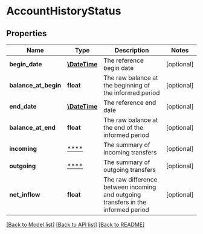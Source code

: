 # AccountHistoryStatus

## Properties
Name | Type | Description | Notes
------------ | ------------- | ------------- | -------------
**begin_date** | [**\DateTime**](\DateTime.md) | The reference begin date | [optional] 
**balance_at_begin** | **float** | The raw balance at the beginning of the informed period | [optional] 
**end_date** | [**\DateTime**](\DateTime.md) | The reference end date | [optional] 
**balance_at_end** | **float** | The raw balance at the end of the informed period | [optional] 
**incoming** | [****](.md) | The summary of incoming transfers | [optional] 
**outgoing** | [****](.md) | The summary of outgoing transfers | [optional] 
**net_inflow** | **float** | The raw difference between incoming and outgoing transfers in the informed period | [optional] 

[[Back to Model list]](../../README.md#documentation-for-models) [[Back to API list]](../../README.md#documentation-for-api-endpoints) [[Back to README]](../../README.md)

